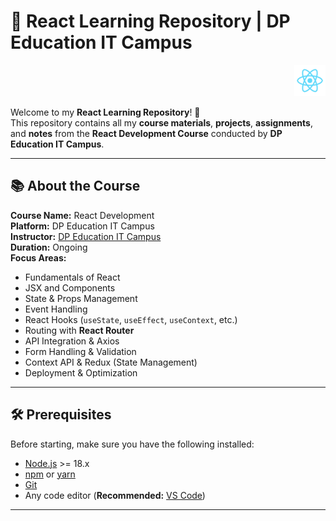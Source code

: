 # 🚀 React Learning Repository | DP Education IT Campus
<p align="right">
<img src="https://raw.githubusercontent.com/github/explore/main/topics/react/react.png" alt="React Banner" width="50" height="50" />
</p>  

Welcome to my **React Learning Repository**! 🎯  
This repository contains all my **course materials**, **projects**, **assignments**, and **notes** from the **React Development Course** conducted by **DP Education IT Campus**.

---

## 📚 About the Course

**Course Name:** React Development  
**Platform:** DP Education IT Campus  
**Instructor:** [DP Education IT Campus](https://www.dpeducation.lk)  
**Duration:** Ongoing  
**Focus Areas:**
- Fundamentals of React
- JSX and Components
- State & Props Management
- Event Handling
- React Hooks (`useState`, `useEffect`, `useContext`, etc.)
- Routing with **React Router**
- API Integration & Axios
- Form Handling & Validation
- Context API & Redux (State Management)
- Deployment & Optimization

---

## 🛠️ Prerequisites

Before starting, make sure you have the following installed:

- [Node.js](https://nodejs.org/) >= 18.x
- [npm](https://www.npmjs.com/) or [yarn](https://yarnpkg.com/)
- [Git](https://git-scm.com/)
- Any code editor (**Recommended:** [VS Code](https://code.visualstudio.com/))

---


